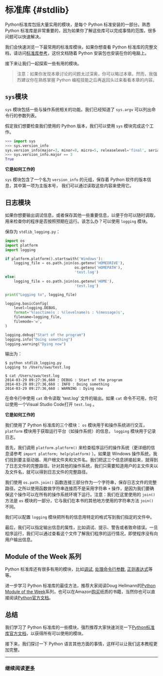 # 标准库 {#stdlib}

Python标准库包括大量实用的模块，是每个 Python 标准安装的一部分。熟悉 Python 标准库是非常重要的，因为如果你了解这些库可以完成事情的范围，很多问题可以快速解决。

我们会快速浏览一下最常用的标准库模块，如果你想查看 Python 标准库的完整文档，请访问[标准库参考](http://docs.python.org/3/library/)，这份文档随着 Python 安装包也安装在你的电脑上。

接下来让我们一起探索一些有用的模块。

> 注意：如果你发现本章讨论的问题太过深奥，你可以略过本章。然而，我强烈建议你在熟练掌握 Python 编程技能之后再返回头过来看看本章的内容。

## `sys`模块

`sys` 模块包括一些与操作系统相关的功能。我们已经知道了 `sys.argv` 可以列出命令行的参数列表。

假定我们想要检查我们使用的 Python 版本，我们可以使用 `sys` 模块完成这个工作。

```python
>>> import sys
>>> sys.version_info
sys.version_info(major=3, minor=8, micro=5, releaselevel='final', serial=0)
>>> sys.version_info.major == 3
True
```

**它是如何工作的**

`sys` 模块包含了一个名为 `version_info` 的元组，保存着 Python 软件的版本信息，其中第一项为主版本号， 我们可以通过读取这些内容来使用它。

## 日志模块

如果你想要输出调试信息，或者保存其他一些重要信息，以便于你可以随时调取，用来检查你的程序是否按照预期在运行。该怎么办？可以使用 `logging` 模块。

保存为 `stdlib_logging.py`：

```python
import os
import platform
import logging

if platform.platform().startswith('Windows'):
    logging_file = os.path.join(os.getenv('HOMEDRIVE'),
                                os.getenv('HOMEPATH'),
                                'test.log')
else:
    logging_file = os.path.join(os.getenv('HOME'),
                                'test.log')

print("Logging to", logging_file)

logging.basicConfig(
    level=logging.DEBUG,
    format='%(asctime)s : %(levelname)s : %(message)s',
    filename=logging_file,
    filemode='w',
)

logging.debug("Start of the program")
logging.info("Doing something")
logging.warning("Dying now")

```

输出为：

```
$ python stdlib_logging.py
Logging to /Users/swa/test.log

$ cat /Users/swa/test.log
2014-03-29 09:27:36,660 : DEBUG : Start of the program
2014-03-29 09:27:36,660 : INFO : Doing something
2014-03-29 09:27:36,660 : WARNING : Dying now
```

在命令行中使用 `cat` 命令读取 'test.log' 文件的输出。如果 `cat` 命令不可用，你可以使用一个Visual Studio Code打开 `test.log` 。

**它是如何工作的**

我们使用了 Python 标准库的三个模块： `os` 模块用于和操作系统进行交互， `platform` 模块用于获取运行平台（如操作系统）的信息， `logging` 模块用于记录日志。

首先，我们调用 `platform.platform()` 来检查程序运行的操作系统（更详细的信息请参考 `import platform; help(platform)` ）。如果是 Windows 操作系统，我们找到要主驱动器、用户根文件夹和文件名。我们把这三个信息拼接起来，就得到了日志文件的完整路径。针对其他的操作系统，我们只需要知道用户的主文件夹以及文件名，就可以得到日志文件的完整路径。

我们使用 `os.path.join()` 函数连接三部分作为一个字符串，保存日志文件的完整路径。之所以使用函数做字符串连接而不是采用字符串 `+` 操作，是因为我们要确保这个操作可以在所有的操作系统环境下运行。注意：我们在这里使用的 `join()` 方法是 `os` 模块的一部分，它与我们在本书的其他地方使用的字符串方法 `join()` 不同。

我们可以配置 `logging` 模块把所有的信息用特定的格式写到我们指定的文件中。

最后，我们可以指定输出信息的属性，比如调试、提示、警告或者致命错误。一旦程序运行，我们可以通过查看这个文件了解我们程序的运行情况，即使程序没有向用户输出信息。

## Module of the Week 系列

Python 标准库还有很多有用的模块，比如[调试](http://docs.python.org/3/library/pdb.html),
[处理命令行参数](http://docs.python.org/3/library/argparse.html), [正则表达式](http://docs.python.org/3/library/re.html)等等。

进一步学习 Python 标准库的最佳方法，推荐大家阅读Doug Hellmann的[Python Module of the Week](http://pymotw.com/3/contents.html)系列，也可以在Amazon[购买](http://amzn.com/0321767349)纸质的书籍，当然你也可以直接阅读[Python官方文档](http://docs.python.org/3/)。

## 总结

我们学习了 Python 标准库的一些模块，强烈推荐大家快速浏览一下[Python标准库官方文档](http://docs.python.org/3/library/)，以获得所有可以使用的模块。

接下来，我们探讨一下 Python 语言其他方面的事情，这样可以让我们这本教程更加完整。

--------------------------------------------------

### 继续阅读[更多](more.md)